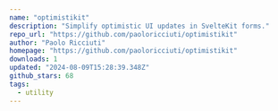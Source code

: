 ```yaml
---
name: "optimistikit"
description: "Simplify optimistic UI updates in SvelteKit forms."
repo_url: "https://github.com/paoloricciuti/optimistikit"
author: "Paolo Ricciuti"
homepage: "https://github.com/paoloricciuti/optimistikit"
downloads: 1
updated: "2024-08-09T15:28:39.348Z"
github_stars: 68
tags: 
  - utility
---
```

